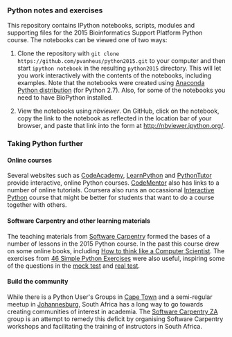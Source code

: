 ### Python notes and exercises

This repository contains IPython notebooks, scripts, modules and supporting files for the 2015 Bioinformatics Support Platform Python course. The notebooks can be viewed one of two ways:

1. Clone the repository with `git clone https://github.com/pvanheus/python2015.git` to your computer and then start `ipython notebook` in the resulting `python2015` directory. This will let you work interactively with the contents of the notebooks, including examples. Note that the notebooks were created using [Anaconda Python distribution](http://continuum.io/downloads) (for Python 2.7). Also, for some of the notebooks you need to have BioPython installed.

2. View the notebooks using *nbviewer*. On GitHub, click on the notebook, copy the link to the notebook as reflected in the location bar of your browser, and paste that link into the form at http://nbviewer.ipython.org/.

### Taking Python further

#### Online courses

Several websites such as [CodeAcademy](http://www.codecademy.com/en/tracks/python), [LearnPython](http://www.learnpython.org/) and [PythonTutor](http://www.pythontutor.com/) provide interactive, online Python courses. [CodeMentor](https://www.codementor.io/learn-python-online) also has links to a number of online tutorials. Coursera also runs an occassional [Interactive Python](https://www.coursera.org/course/interactivepython1) course that might be better for students that want to do a course together with others.

#### Software Carpentry and other learning materials

The teaching materials from [Software Carpentry](http://software-carpentry.org/v5/) formed the bases of a number of lessons in the 2015 Python course. In the past this course drew on some online books, including [How to think like a Computer Scientist](http://www.greenteapress.com/thinkpython/). The exercises from [46 Simple Python Exercises](http://www.ling.gu.se/~lager/python_exercises.html) were also useful, inspiring some of the questions in the [mock test](https://github.com/pvanheus/python2015_mt) and [real test](https://github.com/pvanheus/python2015_test).

#### Build the community

While there is a Python User's Groups in [Cape Town](https://www.ctpug.org.za/) and a semi-regular meetup in [Johannesburg](https://gautengpug.github.io/), South Africa has a long way to go towards creating communities of interest in academia. The [Software Carpentry ZA](http://groups.google.co.uk/d/forum/swc-za?hl=en) group is an attempt to remedy this deficit by organising Software Carpentry workshops and facilitating the training of instructors in South Africa.
